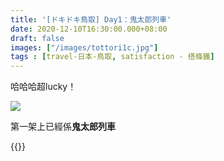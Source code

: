 ```yaml
---
title: '[ドキドキ鳥取] Day1：鬼太郎列車'
date: 2020-12-10T16:30:00.000+08:00
draft: false
images: ["/images/tottori1c.jpg"]
tags : [travel-日本-鳥取, satisfaction - 搭條鐵]
---
```


哈哈哈超lucky！

![](/images/tottori1c.jpg)

第一架上已經係**鬼太郎列車**  



{{<tottori>}}  

